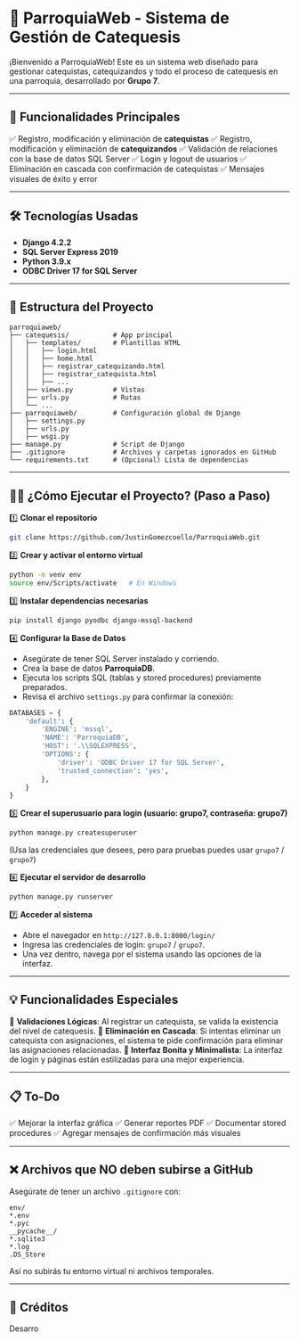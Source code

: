 # 📖 ParroquiaWeb - Sistema de Gestión de Catequesis

¡Bienvenido a ParroquiaWeb! Este es un sistema web diseñado para gestionar catequistas, catequizandos y todo el proceso de catequesis en una parroquia, desarrollado por **Grupo 7**.

---

## 🚀 Funcionalidades Principales

✅ Registro, modificación y eliminación de **catequistas**
✅ Registro, modificación y eliminación de **catequizandos**
✅ Validación de relaciones con la base de datos SQL Server
✅ Login y logout de usuarios
✅ Eliminación en cascada con confirmación de catequistas
✅ Mensajes visuales de éxito y error

---

## 🛠️ Tecnologías Usadas

* **Django 4.2.2**
* **SQL Server Express 2019**
* **Python 3.9.x**
* **ODBC Driver 17 for SQL Server**

---

## 📂 Estructura del Proyecto

```
parroquiaweb/
├── catequesis/           # App principal
│   ├── templates/        # Plantillas HTML
│   │   ├── login.html
│   │   ├── home.html
│   │   ├── registrar_catequizando.html
│   │   ├── registrar_catequista.html
│   │   ├── ...
│   ├── views.py          # Vistas
│   ├── urls.py           # Rutas
│   └── ...
├── parroquiaweb/         # Configuración global de Django
│   ├── settings.py
│   ├── urls.py
│   ├── wsgi.py
├── manage.py             # Script de Django
├── .gitignore            # Archivos y carpetas ignorados en GitHub
└── requirements.txt      # (Opcional) Lista de dependencias
```

---

## 🏃‍♂️ ¿Cómo Ejecutar el Proyecto? (Paso a Paso)

1️⃣ **Clonar el repositorio**

```bash
git clone https://github.com/JustinGomezcoello/ParroquiaWeb.git
```

2️⃣ **Crear y activar el entorno virtual**

```bash
python -m venv env
source env/Scripts/activate   # En Windows
```

3️⃣ **Instalar dependencias necesarias**

```bash
pip install django pyodbc django-mssql-backend
```

4️⃣ **Configurar la Base de Datos**

* Asegúrate de tener SQL Server instalado y corriendo.
* Crea la base de datos **ParroquiaDB**.
* Ejecuta los scripts SQL (tablas y stored procedures) previamente preparados.
* Revisa el archivo `settings.py` para confirmar la conexión:

```python
DATABASES = {
    'default': {
        'ENGINE': 'mssql',
        'NAME': 'ParroquiaDB',
        'HOST': '.\\SQLEXPRESS',
        'OPTIONS': {
            'driver': 'ODBC Driver 17 for SQL Server',
            'trusted_connection': 'yes',
        },
    }
}
```

5️⃣ **Crear el superusuario para login (usuario: grupo7, contraseña: grupo7)**

```bash
python manage.py createsuperuser
```

(Usa las credenciales que desees, pero para pruebas puedes usar `grupo7` / `grupo7`)

6️⃣ **Ejecutar el servidor de desarrollo**

```bash
python manage.py runserver
```

7️⃣ **Acceder al sistema**

* Abre el navegador en `http://127.0.0.1:8000/login/`
* Ingresa las credenciales de login: `grupo7` / `grupo7`.
* Una vez dentro, navega por el sistema usando las opciones de la interfaz.

---

## 💡 Funcionalidades Especiales

🔸 **Validaciones Lógicas**: Al registrar un catequista, se valida la existencia del nivel de catequesis.
🔸 **Eliminación en Cascada**: Si intentas eliminar un catequista con asignaciones, el sistema te pide confirmación para eliminar las asignaciones relacionadas.
🔸 **Interfaz Bonita y Minimalista**: La interfaz de login y páginas están estilizadas para una mejor experiencia.

---

## 📋 To-Do

✅ Mejorar la interfaz gráfica
✅ Generar reportes PDF
✅ Documentar stored procedures
✅ Agregar mensajes de confirmación más visuales

---

## ❌ Archivos que NO deben subirse a GitHub

Asegúrate de tener un archivo `.gitignore` con:

```
env/
*.env
*.pyc
__pycache__/
*.sqlite3
*.log
.DS_Store
```

Así no subirás tu entorno virtual ni archivos temporales.

---

## 💙 Créditos

Desarro
